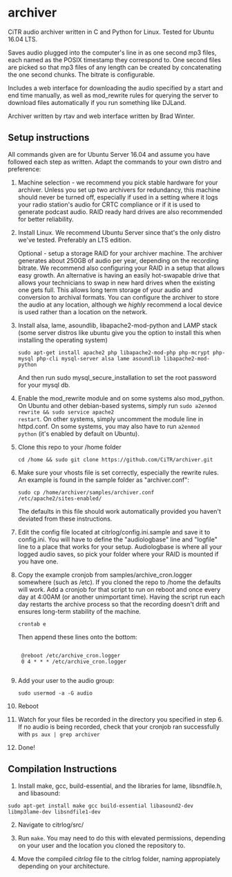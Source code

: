 archiver
========

CiTR audio archiver written in C and Python for Linux. Tested for Ubuntu 16.04 LTS.

Saves audio plugged into the computer's line in as one second mp3 files, each named as the POSIX timestamp they correspond to. One second files are picked so that mp3 files of any length can be created by concatenating the one second chunks. The bitrate is configurable.

Includes a web interface for downloading the audio specified by a start and end time manually, as well as mod_rewrite rules for querying the server to download files automatically if you run something like DJLand.

Archiver written by rtav and web interface written by Brad Winter.

Setup instructions
------------------

All commands given are for Ubuntu Server 16.04 and assume you have followed each step as written. Adapt the commands to your own distro and preference:

1. Machine selection - we recommend you pick stable hardware for your archiver. Unless you set up two archivers for redundancy, this machine should never be turned off, especially if used in a setting where it logs your radio station's audio for CRTC compliance or if it is used to generate podcast audio. RAID ready hard drives are also recommended for better reliability.

2. Install Linux. We recommend Ubuntu Server since that's the only distro we've tested. Preferably an LTS edition.

    Optional - setup a storage RAID for your archiver machine. The archiver generates about 250GB of audio per year, depending on the recording bitrate. We recommend also configuring your RAID in a setup that allows easy growth. An alternative is having an easily hot-swapable drive that allows your technicians to swap in new hard drives when the existing one gets full. This allows long term storage of your audio and conversion to archival formats. You can configure the archiver to store the audio at any location, although we *highly* recommend a local device is used rather than a location on the network.

3. Install alsa, lame, asoundlib, libapache2-mod-python and LAMP stack (some server distros like ubuntu give you the        option to install this when installing the operating system)
    <pre><code>sudo apt-get install apache2 php libapache2-mod-php php-mcrypt php-mysql php-cli mysql-server alsa lame asoundlib libapache2-mod-python</code></pre>
    And then run sudo mysql_secure_installation to set the root password for your mysql db.

4. Enable the mod_rewrite module and on some systems also mod_python. On Ubuntu and other debian-based systems, simply run <code>sudo a2enmod rewrite && sudo service apache2 restart</code>. On other systems, simply uncomment the module line in httpd.conf. On some systems, you may also have to run <code>a2enmod python</code> (it's enabled by default on Ubuntu).

5. Clone this repo to your /home folder
    <pre><code>cd /home && sudo git clone https://github.com/CiTR/archiver.git</code></pre>

6. Make sure your vhosts file is set correctly, especially the rewrite rules. An example is found in the sample folder as "archiver.conf": <pre><code>sudo cp /home/archiver/samples/archiver.conf /etc/apache2/sites-enabled/</code></pre>The defaults in this file should work automatically provided you haven't deviated from these instructions.

7. Edit the config file located at citrlog/config.ini.sample and save it to config.ini. You will have to define the "audiologbase" line and "logfile" line to a place that works for your setup. Audiologbase is where all your logged audio saves, so pick your folder where your RAID is mounted if you have one.

8. Copy the example cronjob from samples/archive_cron.logger somewhere (such as /etc). If you cloned the repo to /home the defaults will work. Add a cronjob for that script to run on reboot and once every day at 4:00AM (or another unimportant time). Having the script run each day restarts the archive process so that the recording doesn't drift and ensures long-term stability of the machine.
    <pre><code>crontab e</code></pre>
    Then append these lines onto the bottom:
    <pre><code>
    @reboot /etc/archive_cron.logger
    0 4 * * * /etc/archive_cron.logger
    </code></pre>

9. Add your user to the audio group:
    <pre><code>sudo usermod -a -G audio <username></code></pre>

10. Reboot

11. Watch for your files be recorded in the directory you specified in step 6. If no audio is being recorded, check that your cronjob ran successfully with <code>ps aux | grep archiver</code>

12. Done!

Compilation Instructions
------------------------

1. Install make, gcc, build-essential, and the libraries for lame, libsndfile.h, and libasound:

<pre><code>sudo apt-get install make gcc build-essential libasound2-dev libmp3lame-dev libsndfile1-dev</code></pre>

2. Navigate to citrlog/src/

3. Run `make`. You may need to do this with elevated permissions, depending on your user and the location you cloned the repository to.

4. Move the compiled *citrlog* file to the citrlog folder, naming appropiately depending on your architecture.

